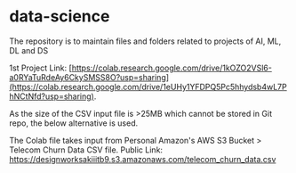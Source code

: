 # data-science
The repository is to maintain files and folders related to projects of AI, ML, DL and DS 

1st Project Link: [https://colab.research.google.com/drive/1kOZO2VSl6-a0RYaTuRdeAy6CkySMSS8O?usp=sharing](https://colab.research.google.com/drive/1eUHy1YFDPQ5Pc5hhydsb4wL7PhNCtNfd?usp=sharing).

As the size of the CSV input file is >25MB which cannot be stored in Git repo, the below alternative is used.

The Colab file takes input from Personal Amazon's AWS S3 Bucket > Telecom Churn Data CSV file.
Public Link: https://designworksakiiitb9.s3.amazonaws.com/telecom_churn_data.csv
